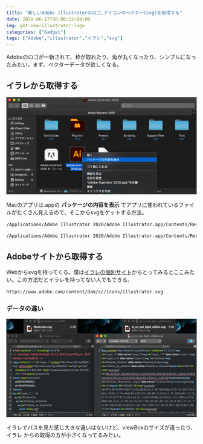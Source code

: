 ```yaml
---
title: "新しいAdobe illustratorのロゴ,アイコンのベクター(svg)を取得する"
date: 2020-06-17T08:00:22+09:00
img: get-new-illustrator-logo
categories: ["Gadget"]
tags: ["Adobe","illustrator","イラレ","svg"]
---
```


Adobeのロゴが一新されて、枠が取れたり、角が丸くなったり、シンプルになったみたい。まず、ベクターデータが欲しくなる。

## イラレから取得する

![get-new-illustrator-logo-1](../../../images/get-new-illustrator-logo-1.jpg)

Macのアプリは.appの **パッケージの内容を表示** でアプリに使われているファイルがたくさん見えるので、そこからsvgをゲットする方法。

```sh
/Applications/Adobe Illustrator 2020/Adobe Illustrator.app/Contents/Resources/ai_cc_owl_dark_ui@2x.svg
```

```sh
/Applications/Adobe Illustrator 2020/Adobe Illustrator.app/Contents/Resources/ai_cc_owl_light_ui@2x.svg
```

## Adobeサイトから取得する

Webからsvgを持ってくる。僕は[イラレの個別サイト](https://www.adobe.com/jp/products/illustrator.html)からとってみるとここみたい。この方法だとイラレを持ってない人でもできる。

```html
https://www.adobe.com/content/dam/cc/icons/illustrator.svg
```

### データの違い

![get-new-illustrator-logo-2](../../../images/get-new-illustrator-logo-2.jpg)

イラレでパスを見た感じ大きな違いはないけど、viewBoxのサイズが違ったり、イラレ からの取得の方が小さくなってるみたい。

